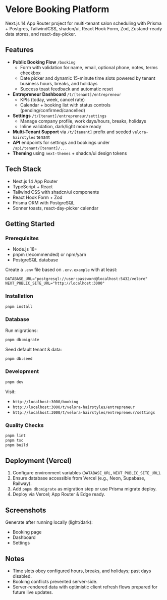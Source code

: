 # Velore Booking Platform

Next.js 14 App Router project for multi-tenant salon scheduling with Prisma + Postgres, TailwindCSS, shadcn/ui, React Hook Form, Zod, Zustand-ready data stores, and react-day-picker.

## Features

- **Public Booking Flow** `/booking`
  - Form with validation for name, email, optional phone, notes, terms checkbox
  - Date picker and dynamic 15-minute time slots powered by tenant business hours, breaks, and holidays
  - Success toast feedback and automatic reset
- **Entrepreneur Dashboard** `/t/[tenant]/entrepreneur`
  - KPIs (today, week, cancel rate)
  - Calendar + booking list with status controls (pending/confirmed/cancelled)
- **Settings** `/t/[tenant]/entrepreneur/settings`
  - Manage company profile, work days/hours, breaks, holidays
  - Inline validation, dark/light mode ready
- **Multi-Tenant Support** via `/t/[tenant]` prefix and seeded `velora-hairstyles` tenant
- **API** endpoints for settings and bookings under `/api/tenant/[tenant]/...`
- **Theming** using `next-themes` + shadcn/ui design tokens

## Tech Stack

- Next.js 14 App Router
- TypeScript + React
- Tailwind CSS with shadcn/ui components
- React Hook Form + Zod
- Prisma ORM with PostgreSQL
- Sonner toasts, react-day-picker calendar

## Getting Started

### Prerequisites

- Node.js 18+
- pnpm (recommended) or npm/yarn
- PostgreSQL database

Create a `.env` file based on `.env.example` with at least:

```
DATABASE_URL="postgresql://user:password@localhost:5432/velore"
NEXT_PUBLIC_SITE_URL="http://localhost:3000"
```

### Installation

```bash
pnpm install
```

### Database

Run migrations:

```bash
pnpm db:migrate
```

Seed default tenant & data:

```bash
pnpm db:seed
```

### Development

```bash
pnpm dev
```

Visit:

- `http://localhost:3000/booking`
- `http://localhost:3000/t/velora-hairstyles/entrepreneur`
- `http://localhost:3000/t/velora-hairstyles/entrepreneur/settings`

### Quality Checks

```bash
pnpm lint
pnpm tsc
pnpm build
```

## Deployment (Vercel)

1. Configure environment variables (`DATABASE_URL`, `NEXT_PUBLIC_SITE_URL`).
2. Ensure database accessible from Vercel (e.g., Neon, Supabase, Railway).
3. Add `pnpm db:migrate` as migration step or use Prisma migrate deploy.
4. Deploy via Vercel; App Router & Edge ready.

## Screenshots

Generate after running locally (light/dark):

- Booking page
- Dashboard
- Settings

## Notes

- Time slots obey configured hours, breaks, and holidays; past days disabled.
- Booking conflicts prevented server-side.
- Server-rendered data with optimistic client refresh flows prepared for future live updates.
